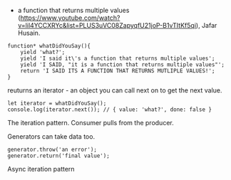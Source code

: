 
 - a function that returns multiple values (https://www.youtube.com/watch?v=lil4YCCXRYc&list=PLUS3uVC08ZapyqfU21joP-B1vTItKf5qi), Jafar Husain.

 ```
 function* whatDidYouSay(){
     yield 'what?';
     yield 'I said it\'s a function that returns multiple values';
     yield 'I SAID, "it is a function that returns multiple values"';
     return 'I SAID ITS A FUNCTION THAT RETURNS MUTLIPLE VALUES!';
 }
 ```

 reuturns an iterator - an object you can call next on to get the next value.
 ```
 let iterator = whatDidYouSay();
 console.log(iterator.next()); // { value: 'what?', done: false }
 ```

 The iteration pattern.
 Consumer pulls from the producer.

 Generators can take data too.

 ``` 
 generator.throw('an error');
 generator.return('final value');
 ```

 Async iteration pattern